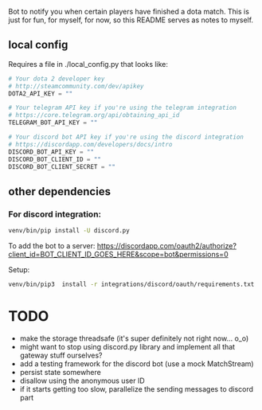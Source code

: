 Bot to notify you when certain players have finished a dota match.
This is just for fun, for myself, for now, so this README serves as notes to myself.

## local config
Requires a file in ./local_config.py that looks like:

```python
# Your dota 2 developer key
# http://steamcommunity.com/dev/apikey
DOTA2_API_KEY = ""

# Your telegram API key if you're using the telegram integration
# https://core.telegram.org/api/obtaining_api_id
TELEGRAM_BOT_API_KEY = ""

# Your discord bot API key if you're using the discord integration
# https://discordapp.com/developers/docs/intro
DISCORD_BOT_API_KEY = ""
DISCORD_BOT_CLIENT_ID = ""
DISCORD_BOT_CLIENT_SECRET = ""
```

## other dependencies
### For discord integration:
```bash
venv/bin/pip install -U discord.py
```

To add the bot to a server: https://discordapp.com/oauth2/authorize?client_id=BOT_CLIENT_ID_GOES_HERE&scope=bot&permissions=0

Setup:
```bash
venv/bin/pip3  install -r integrations/discord/oauth/requirements.txt
```

# TODO
* make the storage threadsafe (it's super definitely not right now... o_o)
* might want to stop using discord.py library and implement all that gateway stuff ourselves?
* add a testing framework for the discord bot (use a mock MatchStream)
* persist state somewhere
* disallow using the anonymous user ID
* if it starts getting too slow, parallelize the sending messages to discord part

